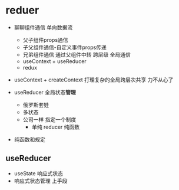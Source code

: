 # reduer

- 聊聊组件通信
   单向数据流  
   - 父子组件props通信
   - 子父组件通信-自定义事件props传递
   - 兄弟组件通信  通过父组件中转 
    跨层级 全局通信 
    - useContext  + useReducer
    - redux  

- useContext + createContext  打理复杂的全局跨层次共享
   力不从心了
- useReducer 全局状态**管理**
   - 俄罗斯套娃
   - 多状态 
   - 公司一样 指定一个制度 
      - 单纯 reducer 纯函数 
- 纯函数和规定 
## useReducer  
- useState 响应式状态
- 响应式状态管理 
     上手段
      
